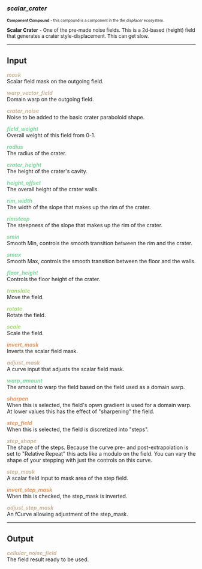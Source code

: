 ### ***scalar_crater***
<font size = 1>**Component Compound** - this compound is a component in the the *displacer* ecosystem.<br /><br /></font>
<font size = 2>**Scalar Crater** - One of the pre-made noise fields.  This is a 2d-based (height) field that generates a crater style-displacement. This can get slow.</font><br />

***
## Input
<span style="color:#CCB699">***mask***</span>
<br />Scalar field mask on the outgoing field.

<span style="color:#CCB699">***warp_vector_field***</span>
<br />Domain warp on the outgoing field.

<span style="color:#CCB699">***crater_noise***</span>
<br />Noise to be added to the basic crater paraboloid shape.

<span style="color:#82D99F">***field_weight***</span>
<br />Overall weight of this field from 0-1.

<span style="color:#82D99F">***radius***</span>
<br />The radius of the crater.

<span style="color:#82D99F">***crater_height***</span>
<br />The height of the crater's cavity.

<span style="color:#82D99F">***height_offset***</span>
<br />The overall height of the crater walls.

<span style="color:#82D99F">***rim_width***</span>
<br />The width of the slope that makes up the rim of the crater.

<span style="color:#82D99F">***rimsteep***</span>
<br />The steepness of the slope that makes up the rim of the crater.

<span style="color:#82D99F">***smin***</span>
<br />Smooth Min, controls the smooth transition between the rim and the crater.

<span style="color:#82D99F">***smax***</span>
<br />Smooth Max, controls the smooth transition between the floor and the walls.

<span style="color:#82D99F">***floor_height***</span>
<br />Controls the floor height of the crater.

<span style="color:#A8D977">***translate***</span>
<br />Move the field.

<span style="color:#A8D977">***rotate***</span>
<br />Rotate the field.

<span style="color:#A8D977">***scale***</span>
<br />Scale the field.

<span style="color:#E69963">***invert_mask***</span>
<br />Inverts the scalar field mask.

<span style="color:#CCB699">***adjust_mask***</span>
<br />A curve input that adjusts the scalar field mask.

<span style="color:#82D99F">***warp_amount***</span>
<br />The amount to warp the field based on the field used as a domain warp.

<span style="color:#E69963">***sharpen***</span>
<br />When this is selected, the field's opwn gradient is used for a domain warp.  At lower values this has the effect of "sharpening" the field.

<span style="color:#E69963">***step_field***</span>
<br />When this is selected, the field is discretized into "steps".

<span style="color:#CCB699">***step_shape***</span>
<br />The shape of the steps.  Because the curve pre- and post-extrapolation is set to "Relative Repeat" this acts like a modulo on the field.  You can vary the shape of your stepping with just the controls on this curve.

<span style="color:#CCB699">***step_mask***</span>
<br />A scalar field input to mask area of the step field.

<span style="color:#E69963">***invert_step_mask***</span>
<br />When this is checked, the step_mask is inverted.

<span style="color:#CCB699">***adjust_step_mask***</span>
<br />An fCurve allowing adjustment of the step_mask.

***
## Output
<span style="color:#CCB699">***cellular_noise_field***</span>
<br />The field result ready to be used.

